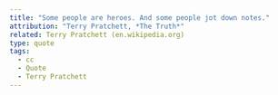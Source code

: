 ```yaml
---
title: "Some people are heroes. And some people jot down notes."
attribution: "Terry Pratchett, *The Truth*"
related: Terry Pratchett (en.wikipedia.org)
type: quote
tags:
  - cc
  - Quote
  - Terry Pratchett
---
```

